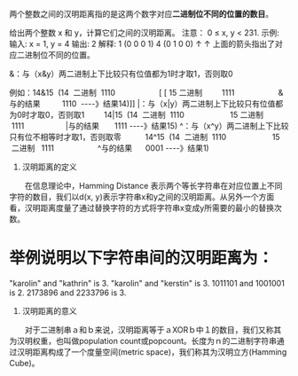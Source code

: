 两个整数之间的汉明距离指的是这两个数字对应**二进制位不同的位置的数目**。

给出两个整数 x 和 y，计算它们之间的汉明距离。
注意：
0 ≤ x, y < 231.
示例:
输入: x = 1, y = 4
输出: 2
解释:
1   (0 0 0 1)
4   (0 1 0 0)
       ↑   ↑
上面的箭头指出了对应二进制位不同的位置。

&：与（x&y）两二进制上下比较只有位值都为1时才取1，否则取0

例如：14&15  (14  二进制  1110
                   [ [ 15 二进制         1111
                   &与的结果          1110  ----》结果14)]]
|：与（x|y）两二进制上下比较只有位值都为0时才取0，否则取1
        14|15  (14  二进制  1110
                    15 二进制      1111
                  |与的结果       1111 ----》结果15)
^：与（x^y）两二进制上下比较只有位不相等时才取1，否则取零
          14^15  (14  二进制  1110
                    15    二进制   1111
                   ^与的结果      0001 ----》结果1)

1. 汉明距离的定义

　　在信息理论中，Hamming Distance 表示两个等长字符串在对应位置上不同字符的数目，我们以d(x, y)表示字符串x和y之间的汉明距离。从另外一个方面看，汉明距离度量了通过替换字符的方式将字符串x变成y所需要的最小的替换次数。

# 举例说明以下字符串间的汉明距离为：
"karolin" and "kathrin" is 3.
"karolin" and "kerstin" is 3.
1011101 and 1001001 is 2.
2173896 and 2233796 is 3.

1. 汉明距离的意义

　　对于二进制串ａ和ｂ来说，汉明距离等于ａXORｂ中１的数目，我们又称其为汉明权重，也叫做population count或popcount。长度为ｎ的二进制字符串通过汉明距离构成了一个度量空间(metric space)，我们称其为汉明立方(Hamming Cube)。


